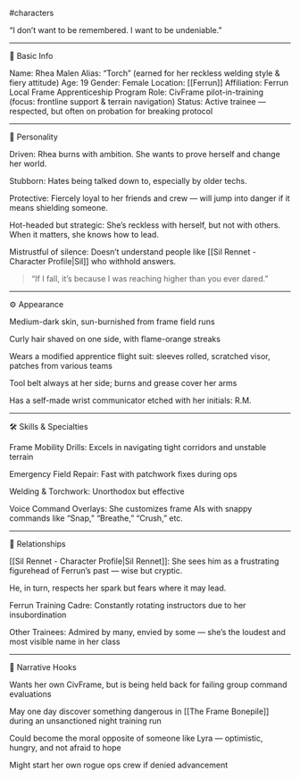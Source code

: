#characters 

“I don’t want to be remembered. I want to be undeniable.”




---

🧍 Basic Info

Name: Rhea Malen
Alias: “Torch” (earned for her reckless welding style & fiery attitude)
Age: 19
Gender: Female
Location: [[Ferrun]]
Affiliation: Ferrun Local Frame Apprenticeship Program
Role: CivFrame pilot-in-training (focus: frontline support & terrain navigation)
Status: Active trainee — respected, but often on probation for breaking protocol


---

🧠 Personality

Driven: Rhea burns with ambition. She wants to prove herself and change her world.

Stubborn: Hates being talked down to, especially by older techs.

Protective: Fiercely loyal to her friends and crew — will jump into danger if it means shielding someone.

Hot-headed but strategic: She’s reckless with herself, but not with others. When it matters, she knows how to lead.

Mistrustful of silence: Doesn’t understand people like [[Sil Rennet - Character Profile|Sil]] who withhold answers.


> “If I fall, it’s because I was reaching higher than you ever dared.”




---

⚙️ Appearance

Medium-dark skin, sun-burnished from frame field runs

Curly hair shaved on one side, with flame-orange streaks

Wears a modified apprentice flight suit: sleeves rolled, scratched visor, patches from various teams

Tool belt always at her side; burns and grease cover her arms

Has a self-made wrist communicator etched with her initials: R.M.



---

🛠 Skills & Specialties

Frame Mobility Drills: Excels in navigating tight corridors and unstable terrain

Emergency Field Repair: Fast with patchwork fixes during ops

Welding & Torchwork: Unorthodox but effective

Voice Command Overlays: She customizes frame AIs with snappy commands like “Snap,” “Breathe,” “Crush,” etc.



---

🔩 Relationships

[[Sil Rennet - Character Profile|Sil Rennet]]: She sees him as a frustrating figurehead of Ferrun’s past — wise but cryptic.

He, in turn, respects her spark but fears where it may lead.


Ferrun Training Cadre: Constantly rotating instructors due to her insubordination

Other Trainees: Admired by many, envied by some — she’s the loudest and most visible name in her class



---

📙 Narrative Hooks

Wants her own CivFrame, but is being held back for failing group command evaluations

May one day discover something dangerous in [[The Frame Bonepile]] during an unsanctioned night training run

Could become the moral opposite of someone like Lyra — optimistic, hungry, and not afraid to hope

Might start her own rogue ops crew if denied advancement